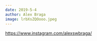 ```yaml
---
date: 2019-5-4
author: Alex Braga
image: lrbXsZQOooo.jpeg
---
```

https://www.instagram.com/alexswbraga/